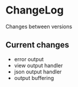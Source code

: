 # ChangeLog

Changes between versions

## Current changes

* error output
* view output handler
* json output handler
* output buffering
